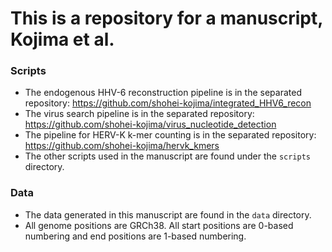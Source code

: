 # This is a repository for a manuscript, Kojima et al.

### Scripts
- The endogenous HHV-6 reconstruction pipeline is in the separated repository: https://github.com/shohei-kojima/integrated_HHV6_recon
- The virus search pipeline is in the separated repository: https://github.com/shohei-kojima/virus_nucleotide_detection
- The pipeline for HERV-K k-mer counting is in the separated repository: https://github.com/shohei-kojima/hervk_kmers
- The other scripts used in the manuscript are found under the `scripts` directory.


### Data
- The data generated in this manuscript are found in the `data` directory.
- All genome positions are GRCh38. All start positions are 0-based numbering and end positions are 1-based numbering.
